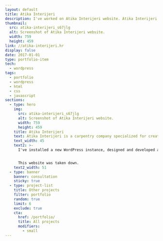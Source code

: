 ```yaml
---
layout: default
title: Atika Interijeri
description: I've worked on Atika Interijeri website. Atika Interijeri is a carpentry company specialized in creating different kinds of custom furniture.
thumbnail:
  src: atika-interijeri_s67jlg
  alt: Screenshot of Atika Interijeri website.
  width: 759
  height: 459
link: //atika-interijeri.hr
display: false
date: 2017-01-01
type: portfolio-item
tech:
  - wordpress
tags:
  - portfolio
  - wordpress
  - html
  - css
  - javascript
sections:
  - type: hero
    img:
      src: atika-interijeri_s67jlg
      alt: Screenshot of Atika Interijeri website.
      width: 759
      height: 459
    title: Atika Interijeri
    text: Atika Interijeri is a carpentry company specialized for creating all kinds of custom furniture.
    text_width: 45
    text2: >-
      I've installed a new WordPress instance, designed and developed a new WordPress theme from scratch, hosted the website on DigitalOcean, and used Cloudflare to improve the security and performance.


      This website was taken down.
    text2_width: 51
  - type: banner
    banner: consultation
    sticky: true
  - type: project-list
    title: Other projects
    filter: portfolio
    random: true
    limit: 6
    exclude: true
    cta:
      href: /portfolio/
      title: All projects
      modifiers:
        - small
---
```

